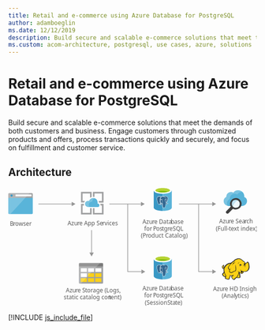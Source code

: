 ```yaml
---
title: Retail and e-commerce using Azure Database for PostgreSQL
author: adamboeglin
ms.date: 12/12/2019
description: Build secure and scalable e-commerce solutions that meet the demands of both customers and business. Engage customers through customized products and offers, process transactions quickly and securely, and focus on fulfillment and customer service.
ms.custom: acom-architecture, postgresql, use cases, azure, solutions
---
```

# Retail and e-commerce using Azure Database for PostgreSQL

Build secure and scalable e-commerce solutions that meet the demands of both customers and business. Engage customers through customized products and offers, process transactions quickly and securely, and focus on fulfillment and customer service. 


## Architecture

<svg class="architecture-diagram" aria-labelledby="retail-and-ecommerce-using-azure-database-for-postgresql" height="285.39" viewbox="0 0 595.565 285.39" width="595.565" xmlns="http://www.w3.org/2000/svg">
    <text fill="#5b5b5b" font-family="SegoeUI, Segoe UI" font-size="14" transform="translate(3.797 91.785)">
        B<tspan letter-spacing="-.013em" x="8.025" y="0">r</tspan><tspan x="12.708" y="0">owser</tspan>
    </text>
    <path d="M0 61.653A2.354 2.354 0 002.347 64h53.991a2.354 2.354 0 002.347-2.347V24.915H0z" fill="#59b4d9"/>
    <path d="M56.338 14H2.347A2.354 2.354 0 000 16.347v8.92h58.685v-8.92A2.354 2.354 0 0056.338 14" fill="#a0a1a2"/>
    <path d="M2.347 14A2.354 2.354 0 000 16.347v45.306A2.354 2.354 0 002.347 64H4.93l46.244-50z" fill="#fff" opacity=".2" style="isolation:isolate"/>
    <path fill="#fff" d="M17.305 17.181h38.371v4.514H17.305z"/>
    <circle cx="7.9" cy="19.814" fill="#3999c6" r="2.633"/>
    <text fill="#5b5b5b" font-family="SegoeUI, Segoe UI" font-size="14" transform="translate(321.778 87.285)">
        Azu<tspan letter-spacing="-.013em" x="23.283" y="0">r</tspan><tspan x="27.966" y="0">e Data</tspan><tspan letter-spacing="-.013em" x="67.929" y="0">b</tspan><tspan x="75.975" y="0">ase </tspan><tspan x="3.989" y="16.8">for </tspan><tspan letter-spacing="-.037em" x="25.276" y="16.8">P</tspan><tspan x="32.597" y="16.8">os</tspan><tspan letter-spacing="-.008em" x="46.741" y="16.8">t</tspan><tspan x="51.375" y="16.8">g</tspan><tspan letter-spacing="-.013em" x="59.62" y="16.8">r</tspan><tspan x="64.302" y="16.8">eSQL</tspan><tspan x="-3.845" y="33.6">(P</tspan><tspan letter-spacing="-.013em" x="8.22" y="33.6">r</tspan><tspan x="12.903" y="33.6">oduct Catalog)</tspan>
    </text>
    <text fill="#5b5b5b" font-family="SegoeUI, Segoe UI" font-size="14" transform="translate(321.778 247.285)">
        Azu<tspan letter-spacing="-.013em" x="23.283" y="0">r</tspan><tspan x="27.966" y="0">e Data</tspan><tspan letter-spacing="-.013em" x="67.929" y="0">b</tspan><tspan x="75.975" y="0">ase </tspan><tspan x="3.989" y="16.8">for </tspan><tspan letter-spacing="-.037em" x="25.276" y="16.8">P</tspan><tspan x="32.597" y="16.8">os</tspan><tspan letter-spacing="-.008em" x="46.741" y="16.8">t</tspan><tspan x="51.375" y="16.8">g</tspan><tspan letter-spacing="-.013em" x="59.62" y="16.8">r</tspan><tspan x="64.302" y="16.8">eSQL</tspan><tspan x="5.472" y="33.6">(Session </tspan><tspan letter-spacing="-.032em" x="59.688" y="33.6">S</tspan><tspan x="66.674" y="33.6">ta</tspan><tspan letter-spacing="-.008em" x="78.542" y="33.6">t</tspan><tspan x="83.176" y="33.6">e)</tspan>
    </text>
    <text fill="#5b5b5b" font-family="SegoeUI, Segoe UI" font-size="14" transform="translate(142.145 90.785)">
        Azu<tspan letter-spacing="-.013em" x="23.283" y="0">r</tspan><tspan x="27.966" y="0">e App Se</tspan><tspan letter-spacing=".04em" x="83.207" y="0">r</tspan><tspan x="88.635" y="0">vices</tspan>
    </text>
    <text fill="#5b5b5b" font-family="SegoeUI, Segoe UI" font-size="14" transform="translate(505.337 86.785)">
        Azu<tspan letter-spacing="-.013em" x="23.283" y="0">r</tspan><tspan x="27.966" y="0">e Sea</tspan><tspan letter-spacing="-.013em" x="61.004" y="0">r</tspan><tspan x="65.687" y="0">ch</tspan><tspan x="-7.889" y="16.8">(Full-</tspan><tspan letter-spacing="-.008em" x="23.475" y="16.8">t</tspan><tspan x="28.109" y="16.8">ext index)</tspan>
    </text>
    <text fill="#5b5b5b" font-family="SegoeUI, Segoe UI" font-size="14" transform="translate(138.088 251.785)">
        Azu<tspan letter-spacing="-.013em" x="23.283" y="0">r</tspan><tspan x="27.966" y="0">e </tspan><tspan letter-spacing="-.032em" x="39.122" y="0">S</tspan><tspan letter-spacing="-.008em" x="46.108" y="0">t</tspan><tspan x="50.743" y="0">orage (Logs,</tspan><tspan x="-5.12" y="16.8">static catalog con</tspan><tspan letter-spacing="-.008em" x="102.847" y="16.8">t</tspan><tspan x="107.481" y="16.8">ent)</tspan>
    </text>
    <path fill="none" stroke="#969696" stroke-miterlimit="10" stroke-width="1.5" d="M319.54 40.03h-77.265"/>
    <path fill="#969696" d="M318.008 34.794l9.067 5.236-9.067 5.236V34.794z"/>
    <path fill="none" stroke="#969696" stroke-miterlimit="10" stroke-width="1.5" d="M153.54 40.03H72.275"/>
    <path fill="#969696" d="M152.008 34.794l9.067 5.236-9.067 5.236V34.794z"/>
    <path d="M196.051 61.22h-17.928V43.4h3.672a9.513 9.513 0 01-.648-3.564v-.216h-6.8V65h25.488V49.88h-3.78zM221.323 43.4h3.24v17.928h-17.928v-11.34h-3.78V65h25.488V39.62h-7.992a7.609 7.609 0 01.972 3.564zM178.123 32.6V14.78h17.928v10.368a10.021 10.021 0 013.78-1.728V11h-25.488v25.38h7.344a10.249 10.249 0 012.376-3.672l-5.94-.108zM206.635 22.988V14.78h17.928v17.928h-7.884a13.1 13.1 0 01.54 3.672v.108h11.124V11h-25.488v11.772c.324 0 .54-.108.864-.108a26.751 26.751 0 012.916.324z" fill="#a0a1a2"/>
    <path d="M218.407 43.076a3.987 3.987 0 00-4-4h-.54a11.741 11.741 0 00.432-2.808 10.628 10.628 0 00-20.736-3.348 8.425 8.425 0 00-2.376-.432 7.345 7.345 0 000 14.688h23.544a4.107 4.107 0 003.672-4.1" fill="#59b4d9"/>
    <path d="M195.079 47.18a7.341 7.341 0 013.564-12.312 5.967 5.967 0 012.376-.108 10.713 10.713 0 015.94-8.64 10.181 10.181 0 00-3.24-.54 10.57 10.57 0 00-10.044 7.344 8.425 8.425 0 00-2.376-.432 7.345 7.345 0 000 14.688h3.78z" fill="#fff" opacity=".2" style="isolation:isolate"/>
    <path d="M169.343 228.5a2.131 2.131 0 002.2 2.2h53.592a2.131 2.131 0 002.2-2.2v-38.4h-58z" fill="#a0a1a2"/>
    <path d="M225.139 181.292h-53.592a2.131 2.131 0 00-2.2 2.2v6.612h58V183.5a2.131 2.131 0 00-2.2-2.2" fill="#7a7a7a"/>
    <path fill="#fff" d="M191.151 193.936h14.616v8.816h-14.616z"/>
    <path fill="#fcd116" d="M191.151 205.884h14.616v8.816h-14.616zM208.551 205.884h14.616v8.816h-14.616z"/>
    <path fill="#fff" d="M208.551 193.936h14.616v8.816h-14.616zM173.751 193.936h14.616v8.816h-14.616zM173.751 205.884h14.616v8.816h-14.616z"/>
    <path fill="#fcd116" d="M173.751 217.716h14.616v8.816h-14.616zM191.151 217.716h14.616v8.816h-14.616zM208.551 217.716h14.616v8.816h-14.616z"/>
    <path d="M171.547 181.292a2.37 2.37 0 00-2.2 2.2V228.5a2.37 2.37 0 002.2 2.2h2.436l45.936-49.416z" fill="#fff" opacity=".2" style="isolation:isolate"/>
    <path d="M565.623 22.9c0-.448.112-1.008.112-1.456a14.413 14.413 0 00-14.56-14.336 14.135 14.135 0 00-11.76 5.824 10.426 10.426 0 00-5.824-1.68 10.971 10.971 0 00-10.976 10.868v.9c-4.032 2.128-6.272 5.6-6.272 9.856 0 6.72 5.488 11.984 12.544 11.984H559.8c7.056 0 12.544-5.264 12.544-11.984a10.625 10.625 0 00-6.721-9.976z" fill="#59b4d9"/>
    <path d="M524.183 38.36c0-4.592 2.352-8.176 6.72-10.416v-.9a11.754 11.754 0 0117.808-9.856 15.487 15.487 0 0112.544-6.384A15.172 15.172 0 00551.175 7a14.535 14.535 0 00-11.76 5.936 10.426 10.426 0 00-5.824-1.68 10.971 10.971 0 00-10.976 10.864v.9c-4.032 2.128-6.272 5.6-6.272 9.856a11.877 11.877 0 009.408 11.648 12.584 12.584 0 01-1.568-6.164z" fill="#fff" opacity=".2" style="isolation:isolate"/>
    <path d="M554.759 41.72a9.692 9.692 0 01-9.408 7.392 8.526 8.526 0 01-2.351-.336 10.058 10.058 0 01-3.136-1.456 10.293 10.293 0 01-2.464-2.464 9.8 9.8 0 01-1.456-7.728 9.692 9.692 0 019.408-7.392 8.526 8.526 0 012.352.336 9.758 9.758 0 015.936 4.368 9.232 9.232 0 011.12 7.28" fill="#fff"/>
    <path d="M554.759 41.72a9.692 9.692 0 01-9.408 7.392 8.526 8.526 0 01-2.351-.336 10.058 10.058 0 01-3.136-1.456 10.293 10.293 0 01-2.464-2.464 9.8 9.8 0 01-1.456-7.728 9.692 9.692 0 019.408-7.392 8.526 8.526 0 012.352.336 9.758 9.758 0 015.936 4.368 9.232 9.232 0 011.12 7.28" fill="#59b4d9" opacity=".1" style="isolation:isolate"/>
    <path d="M550.615 31.3a9.5 9.5 0 00-2.912-1.232 8.526 8.526 0 00-2.352-.336 9.692 9.692 0 00-9.408 7.392 9.3 9.3 0 001.456 7.728 7.847 7.847 0 00.9 1.12A25.051 25.051 0 01550.615 31.3" fill="#59b4d9" opacity=".3" style="isolation:isolate"/>
    <path d="M557.223 32.312a13.834 13.834 0 00-8.512-6.272 17.291 17.291 0 00-3.36-.448 13.892 13.892 0 00-13.44 10.528 13.553 13.553 0 001.456 10.192l-10.528 10.64a3.654 3.654 0 000 5.04 3.8 3.8 0 005.152 0l10.528-10.64a14.179 14.179 0 003.584 1.456 17.291 17.291 0 003.36.448A13.892 13.892 0 00558.9 42.728a14.127 14.127 0 00-1.677-10.416zm-2.464 9.408a9.692 9.692 0 01-9.408 7.392 8.526 8.526 0 01-2.351-.336 10.058 10.058 0 01-3.136-1.456 10.293 10.293 0 01-2.464-2.464 9.8 9.8 0 01-1.456-7.728 9.692 9.692 0 019.408-7.392 8.526 8.526 0 012.352.336 9.758 9.758 0 015.936 4.368 9.3 9.3 0 011.119 7.28z" fill="#3e3e3e"/>
    <path d="M537.511 50.792a13.635 13.635 0 01-3.584-3.584c-.224-.336-.336-.56-.56-.9l-.9 1.008-.112.112a2.343 2.343 0 00.448.672 16.758 16.758 0 003.92 4.032 2.676 2.676 0 00.784.336l1.008-1.008c-.444-.332-.668-.444-1.004-.668z" fill="#1e1e1e" opacity=".5" style="isolation:isolate"/>
    <path fill="#fcd116" d="M534.788 181.474l-4.625.793-4.097 1.85-3.568 2.247-3.436 4.097-1.85 1.982-1.851.661-.528-1.189.925-1.19.132-1.718h.661l.528.529-.132-1.718-.66-.529v-.661l-1.586.925-1.586 1.718-.264 1.586.66 1.322.529 2.114 1.189.529h1.322l1.189-.793-.793 4.097.793 4.493-.925 2.114-2.775 3.04.396 1.982 1.454 2.115 2.511 1.718 1.454.264h1.453l-.925 3.965 3.436 1.453 4.361.529 1.454-1.057.132-2.511 1.718-2.775.132-2.247 3.965.397 3.7-.397-3.7 2.247.661 2.643 2.246 3.7 2.379.925 1.718-.661.793-1.585 3.833-2.908.793.661 5.947.264 1.189-1.057.132-1.718-.396-.661-.265-4.625-1.982-3.965.264-1.85 1.19.661 3.436 3.171 1.586.133 1.85-.793 1.85-1.322.925-3.039 5.286.396 3.304-1.321 2.643-2.379 1.85-3.568.529-4.229-.397-4.758-1.057-4.361-1.057-1.454-1.454-.396-2.511 2.775-2.246.793-1.983-3.304-1.982-1.85-1.189-.661-4.229-3.7-3.568-1.85-3.436-.265-4.097.661-3.568 1.322-2.379 1.982-1.983 2.379-1.982.528-3.436 3.304z"/>
    <path fill="#1e1e1e" d="M516.947 197.461l.529.661.132-.793h-.396l-.265.132z"/>
    <path d="M577.738 185.307a14.653 14.653 0 00-1.586-5.286c-.132-.132-.264-.4-.4-.529a5.457 5.457 0 00-1.454-.925 1.96 1.96 0 00-1.718 0c-.132.132-.264.132-.4.264a7.33 7.33 0 00-.793 1.057 9.318 9.318 0 01-.925 1.189 5.128 5.128 0 01-1.454.793 5.128 5.128 0 00-.793-1.454 12.4 12.4 0 00-1.189-1.586l-1.057-1.057-1.189-.793a29.418 29.418 0 01-3.172-2.511c-.4-.4-.925-.793-1.322-1.189a11.711 11.711 0 00-7-3.04 19.132 19.132 0 00-7.929 1.718 13.93 13.93 0 00-3.436 2.114 18.967 18.967 0 00-2.511 2.907 3.91 3.91 0 00-1.322.264 4.69 4.69 0 00-1.586 1.057 8.55 8.55 0 01-1.189 1.057l-1.057 1.057a28.952 28.952 0 00-6.872 1.718 19.8 19.8 0 00-5.683 3.436 9.936 9.936 0 00-1.982 2.114 21.524 21.524 0 00-1.454 2.247l-1.189 1.189a2.742 2.742 0 01-1.322.793 1.023 1.023 0 01-.4.132v-.132a3.389 3.389 0 00.793-2.511c.132.132.132.264.264.4s.132.264.264.4l.264-.264.4.132a5.542 5.542 0 00.132-2.114 1.816 1.816 0 00-.661-1.057c0-.132.132-.132.132-.264a1.91 1.91 0 00.264-.925l-.264-.132.264.132.4-.264-.529.132a8.585 8.585 0 00-3.568 2.247 5.868 5.868 0 00-1.057 1.454 2.949 2.949 0 00-.4 1.718 3.97 3.97 0 00.793 1.454 8.422 8.422 0 00.264.925 1.878 1.878 0 01.264.793 2.746 2.746 0 001.454 1.322 3.221 3.221 0 001.586 0c-.132.661-.132 1.322-.264 1.982a27.663 27.663 0 00.132 3.172 1.676 1.676 0 00.132.793c0 .264.132.529.132.793a1.878 1.878 0 00-.264.793 5.523 5.523 0 01-.529 1.322l-1.057 1.057-.925.925-.264.264a1.625 1.625 0 00-.661 1.85 18.821 18.821 0 00.661 2.114 8.032 8.032 0 001.322 1.85 14.113 14.113 0 003.3 2.114 3.92 3.92 0 002.114.264c0 .132 0 .264-.132.264a6.443 6.443 0 00-.4.925c-.793 1.85 0 2.775 1.322 3.3a12.99 12.99 0 002.114.661c.132 0 .264.132.529.132a19.751 19.751 0 003.7.793c1.454.132 2.775-.264 3.172-1.586a5.816 5.816 0 00.264-1.322v-1.189a7.076 7.076 0 01.925-1.586c0-.132.132-.132.132-.264.264-.529.529-.793.529-1.189v-1.586a15.994 15.994 0 002.511.132h1.322c-.132 0-.264.132-.4.132a.129.129 0 00-.132.132c-1.189.529-1.189 1.718-.793 2.775a6.285 6.285 0 001.454 2.643 10.365 10.365 0 002.643 3.04c1.057.661 2.247.661 3.832-.132a2.746 2.746 0 001.322-1.454c.132-.132.264-.4.4-.529a19.778 19.778 0 011.982-1.586 5.6 5.6 0 01.925-.661 4.4 4.4 0 00.793.4 4.955 4.955 0 001.454.132h3.436a3.823 3.823 0 002.247-.4 2.286 2.286 0 001.057-1.982v-1.057a1.757 1.757 0 00-.4-.925v-2.907a6.633 6.633 0 00-.264-1.586 6.442 6.442 0 00-.529-1.454c-.132-.4-.264-.661-.4-1.057l-.264.132.264-.132a8.084 8.084 0 00-.661-1.586v-.4l.529.529.793.793a9.1 9.1 0 001.718 1.454 3.19 3.19 0 002.247.529 5.239 5.239 0 002.907-1.057 6.459 6.459 0 001.85-2.379c.132-.264.132-.529.264-.793 0-.264.132-.4.132-.661a15.132 15.132 0 004.229.132 11.72 11.72 0 003.832-1.057 9.717 9.717 0 003.832-3.832 14.938 14.938 0 001.85-5.947c-.112-1.584-.244-3.963-.641-6.209zM557.915 201.3c-.4 1.322-1.057 3.568.793 3.965a2.354 2.354 0 001.982-.4 3.724 3.724 0 01-1.718 0 1.159 1.159 0 01-.925-.793c.132.132.4.132.925.264 1.322.264 2.643-.264 2.907-1.322a13.663 13.663 0 01.4-1.586 8.422 8.422 0 00.925.264c-.132.529-.4 1.057-.529 1.718a3.737 3.737 0 01-3.7 2.511c-1.454 0-2.247-.925-3.3-1.718-.661-.529-1.322-1.189-1.982-1.718a14.62 14.62 0 01-4.758-2.379 9.045 9.045 0 003.568 2.775 34.584 34.584 0 01-1.718 6.343c-.264 1.057-2.775 5.154-3.568 5.55-.529.264-3.568 2.907-4.229 3.3a5.93 5.93 0 01-1.454 1.718c-1.982 1.057-3.3-.925-4.361-2.643-.529-.793-1.85-3.04-.661-3.7 1.057-.529 1.718-1.057 2.907-1.718a4.016 4.016 0 00.661.925c0-.4-.132-.661-.132-1.057a3.772 3.772 0 010-1.718c0-.529.132-1.189.132-1.718-.132.661-.529 1.189-.661 1.85a1.191 1.191 0 00-.132.661 21.353 21.353 0 01-7.665.132c-.132-.925-.4-1.982-.529-2.643v4.237a3.008 3.008 0 01-.529 2.114c-.4.793-.661.925-1.322 2.247a11.368 11.368 0 01-.132 2.114c-.4 1.322-3.965.264-4.89 0-1.189-.264-3.568-.793-3.04-2.379a19.168 19.168 0 001.189-4.758 25.648 25.648 0 01-4.493-11.1 13.782 13.782 0 01.529-6.476 17.58 17.58 0 014.625-7.268c3.04-2.643 5.815-3.7 10.308-4.361-1.057 1.189-2.114 2.511-3.3 3.832a20.478 20.478 0 00-2.643 4.229c-1.057 2.114-1.057 2.907.4 4.625 1.189 1.586 1.85 2.247 2.247 3.832a8.559 8.559 0 00-.661 2.775c1.454 1.586 2.511 2.643 3.832 2.907a5.118 5.118 0 003.7-.4c2.643-1.322 5.154-3.172 8.194-3.3 1.454-3.436 1.322-6.343.529-9.779a58.531 58.531 0 01-.793-6.74 17.227 17.227 0 00-.264 6.872c.529 2.907.925 6.079-.529 8.59-2.775.264-5.154 1.85-7.665 3.172a4.364 4.364 0 01-3.172.264c-.793-.132-1.454-.793-2.643-2.114a6.139 6.139 0 01.793-3.04 57.631 57.631 0 013.172-5.418c-1.322 1.718-2.643 3.172-3.7 4.758a12.324 12.324 0 00-1.982-3.172 2.784 2.784 0 01-.4-3.436 14.2 14.2 0 012.643-4.229c2.114-2.379 4.1-4.89 6.476-7.268a5.035 5.035 0 013.428-1.455c1.586-.264 3.04-.529 4.625-.925a26.978 26.978 0 01-4.493.4c1.454-1.85 2.247-2.907 4.625-3.965 5.815-2.511 9.515-2.775 14.008 1.057a31.639 31.639 0 003.436 2.775 5.816 5.816 0 00-1.322.264 5.038 5.038 0 011.982.132c.132.132.4.264.529.4a5.381 5.381 0 011.85 1.586 17.5 17.5 0 011.586 2.643c-.264-.132-.529-.132-.793-.264a.8.8 0 00-.529-.132 1.589 1.589 0 00-1.057.264 4.306 4.306 0 01-1.718.529 1.459 1.459 0 001.057 0h.132c-.132.132-.132.4-.264.661a2.249 2.249 0 00.132.925c0 .132.132.132.132.264-.264.132-.4.132-.661.264a12.736 12.736 0 013.172 0c.132.4.132.661.264 1.057h-.4a1.808 1.808 0 00-1.85-.132c-2.247.529-1.718 1.85-2.775 3.832 1.057-1.322 1.057-2.775 2.775-3.172.4-.132.661-.264.925-.132a2.593 2.593 0 00-1.189 1.189c-.529 1.454-.132 2.511-.793 3.832.661-1.189.661-2.247 1.322-3.568.264-.4 1.057-1.189 1.454-1.189h.4a12.866 12.866 0 01.132 2.114 57.563 57.563 0 01-.529 3.568 9.474 9.474 0 001.189-3.568 10 10 0 000-3.965c-.4-1.85 1.454-1.454 2.511-2.379.793-.661 1.322-1.586 1.982-2.247s1.85.264 2.114 1.057a26.308 26.308 0 011.454 10.572c-.4 3.3-1.982 7-4.89 8.59-3.7 2.114-8.194.793-11.894-.4a9.44 9.44 0 01-1.982-1.057 2.969 2.969 0 01.266 2.382zm-3.3 13.348c-.132 1.322-.529 1.454-1.85 1.454a27.623 27.623 0 01-3.3-.132 7.179 7.179 0 01-1.465-.27c1.189-.925 3.3-4.625 3.7-5.947s.925-2.511 1.189-3.832a7.451 7.451 0 00.529 1.586 7.821 7.821 0 01.661 2.511 25.464 25.464 0 00.132 3.172 2.045 2.045 0 01.4 1.455zm-38.589-27.488a2.109 2.109 0 00-.4 1.057c-.4 1.454.132 2.775-1.189 3.832.661 1.189.529 1.718 1.982 1.189a5.457 5.457 0 001.454-.925c-.132.529-.4 1.057-.529 1.586 0 .132 0 .132-.132.264-1.057.4-2.379.661-2.907-.4a6.543 6.543 0 01-.529-1.718c-1.718-1.716.793-4.095 2.246-4.888zm.132 1.586a.8.8 0 01.132-.529c0-.132 0-.132.132-.264.4.264.4.529.529 1.057-.268-.267-.532-.399-.797-.267zm1.322 15.462a31.234 31.234 0 003.568 7.665 9.105 9.105 0 01-.4 1.057c-1.057 1.454-3.7-.661-4.493-1.454a5.346 5.346 0 01-1.586-2.907c-.132-.661 0-.661.529-1.189l1.982-1.982zm50.347-21.808c0 .132.132.264.132.4l-.132.132c-.132-.132-.264-.4-.4-.529zm-49.161 8.061zm-2.114-3.172zm-3.3 5.022zm18.5 19.427zm32.246-9.779zm11.894-4.493z" fill="#1e1e1e"/>
    <path d="M560.558 185.835a13.744 13.744 0 00-1.982.264c0-.264-.132-.4-.132-.661a1.876 1.876 0 00-1.189-1.057c.4-.264.925-.529 1.322-.793-1.057.529-2.247.4-3.172.925-.793.529-1.85 2.247-2.643 2.907a11.024 11.024 0 001.586-1.057 2.45 2.45 0 00.264.925 2.082 2.082 0 00.925.925 4.134 4.134 0 00-.661 1.322 11.547 11.547 0 015.682-3.7zM551.043 183.853a5.216 5.216 0 013.3-4.1c-3.168.796-3.696 2.118-3.3 4.1zM556.2 198.919c-.132.4-.132 1.057-.264 1.454a5.72 5.72 0 01.661-1.586c.264-.529.4-.529.925-.793a12.28 12.28 0 001.322-.661c-.4 0-1.057.264-1.454.264-.929.132-1.061.397-1.19 1.322zM539.281 181.078c-1.189 1.189-2.247 5.022-2.643 6.608.529-1.322 1.982-4.89 3.04-5.815a2.765 2.765 0 01.793-.529c-.793 1.322-.661 1.586-.4 3.3a6.977 6.977 0 011.85-3.832c1.057-.264 2.114-.661 3.3-1.057-1.322.132-2.511.264-3.832.4-1.183.264-1.447.264-2.108.925z" fill="#1e1e1e"/>
    <path d="M555.008 187.818a.887.887 0 011.586-.793v.132a8.551 8.551 0 00-1.189 1.057.422.422 0 01-.4-.4" fill="#fffacb"/>
    <text fill="#5b5b5b" font-family="SegoeUI, Segoe UI" font-size="14" transform="translate(490.961 247.657)">
        Azu<tspan letter-spacing="-.013em" x="23.283" y="0">r</tspan><tspan x="27.966" y="0">e HD Insight</tspan><tspan x="20.665" y="16.8">(Anal</tspan><tspan letter-spacing=".003em" x="52.356" y="16.8">y</tspan><tspan x="59.172" y="16.8">tics)</tspan>
    </text>
    <path fill="none" stroke="#969696" stroke-miterlimit="10" stroke-width="1.5" d="M286.343 40v162h34.465"/>
    <path fill="#969696" d="M319.276 207.236l9.067-5.236-9.067-5.236v10.472z"/>
    <path fill="none" stroke="#969696" stroke-miterlimit="10" stroke-width="1.5" d="M456.343 40v162h34.465"/>
    <path fill="#969696" d="M489.276 207.236l9.067-5.236-9.067-5.236v10.472z"/>
    <path fill="none" stroke="#969696" stroke-miterlimit="10" stroke-width="1.5" d="M490.54 40.03h-81.265"/>
    <path fill="#969696" d="M489.008 34.794l9.067 5.236-9.067 5.236V34.794z"/>
    <path fill="none" stroke="#969696" stroke-miterlimit="10" stroke-width="1.5" d="M199.675 157.895V102.63"/>
    <path fill="#969696" d="M204.91 156.363l-5.235 9.067-5.236-9.067h10.471z"/>
    <path d="M348.665 7.418v41.411c0 4.359 9.738 7.8 21.678 7.8V7.418z" fill="#3998c5"/>
    <path d="M370.343 56.48h.34c11.867 0 21.338-3.431 21.338-7.777V7.418h-21.678z" fill="#59b3d8"/>
    <path d="M391.682 7.8c0 4.246-9.636 7.8-21.451 7.8s-21.566-3.556-21.566-7.8S358.3 0 370.116 0s21.566 3.556 21.566 7.8" fill="#fff"/>
    <path d="M387.318 7.341c0 2.868-7.685 5.162-17.092 5.162s-17.2-2.293-17.2-5.162 7.685-5.162 17.092-5.162 17.2 2.294 17.2 5.162" fill="#7fb900"/>
    <path d="M383.651 10.438c2.294-.912 3.556-1.95 3.556-3.1 0-2.868-7.685-5.162-17.092-5.162s-17.092 2.294-17.092 5.162c0 1.147 1.376 2.294 3.556 3.1 3.1-1.262 8.029-1.95 13.536-1.95a41.81 41.81 0 0113.536 1.95" fill="#b7d332"/>
    <path d="M382.261 38.559c-3.414.7-3.649-.456-3.649-.456 3.6-5.349 5.112-12.138 3.811-13.8-3.547-4.532-9.692-2.389-9.79-2.333l-.033.006a12.176 12.176 0 00-2.28-.237 5.628 5.628 0 00-3.605 1.079s-10.955-4.513-10.446 5.674c.114 2.166 3.107 16.4 6.683 12.1 1.307-1.572 2.57-2.9 2.57-2.9a3.316 3.316 0 002.166.553l.062-.051a2.387 2.387 0 00.025.613c-.921 1.026-.651 1.21-2.493 1.589-1.863.384-.767 1.067-.055 1.246a3.786 3.786 0 004.226-1.368l-.055.217a6.157 6.157 0 01.57 3.326 9.172 9.172 0 00.213 3.206c.284.773.57 2.514 2.989 2a3.571 3.571 0 003.217-3.431c.1-1.331.342-1.14.352-2.326l.188-.563c.217-1.806.034-2.389 1.279-2.117l.3.026a6.9 6.9 0 002.823-.475c1.518-.7 2.417-1.88.921-1.571z" fill="#336790"/>
    <path d="M367.85 29.623a1.453 1.453 0 00-.494-.154 1.058 1.058 0 00-.727.1.265.265 0 00-.114.177c-.032.228.307.657.731.716a.78.78 0 00.1.007.8.8 0 00.723-.464l.011-.04c.02-.071.001-.215-.23-.342zM377.284 29.267a1.356 1.356 0 00-.49-.01c-.355.051-.7.21-.669.42l.006.021a.723.723 0 00.659.423.74.74 0 00.093-.006.864.864 0 00.486-.267.555.555 0 00.184-.371c-.018-.098-.114-.177-.269-.21z" fill="#fff"/>
    <path d="M383.293 38.515c-.164-.5-.883-.353-1.119-.3-2.4.5-3.079.007-3.219-.131a28.037 28.037 0 003.721-8.365c.665-2.66.652-4.771-.029-5.641a7.776 7.776 0 00-6.043-2.987 11.694 11.694 0 00-4.042.539l-.029.007-.046.016-.041.016a9.41 9.41 0 00-2.14-.278 6.073 6.073 0 00-3.619 1.026 15.831 15.831 0 00-3.461-.87 7.157 7.157 0 00-5.116.921c-1.586 1.125-2.322 3.147-2.179 6.007.07 1.349 2.043 12.093 5.141 13.127a1.893 1.893 0 002.1-.835 56.095 56.095 0 012.394-2.7 3.779 3.779 0 001.8.479 1.619 1.619 0 00.015.19 7.245 7.245 0 00-.325.4c-.414.527-.512.651-1.854.928-.544.114-1.268.324-1.279.863s.746.878 1.193.989a4.075 4.075 0 004.154-1.006 27.674 27.674 0 00.4 6.385 2.973 2.973 0 002.855 2.2 4.586 4.586 0 00.953-.108A3.611 3.611 0 00376.8 46c.2-1.14.539-3.912.684-5.307a3.518 3.518 0 001.279.194 7.076 7.076 0 002.686-.506c.851-.407 2.051-1.23 1.844-1.866zM377.188 40c-.059.779-.509 4.531-.743 5.892a3.017 3.017 0 01-2.836 2.872 2.4 2.4 0 01-3.04-1.51q-.033-.1-.058-.2a33.7 33.7 0 01-.331-7.441.3.3 0 00-.032-.139 1.608 1.608 0 00-.058-.285 1.568 1.568 0 00-.77-.933l-.038-.019a1.14 1.14 0 00-.993-.059 8.076 8.076 0 01.409-1.3l.064-.171c.073-.2.161-.391.255-.607.5-1.117 1.19-2.645.441-6.107a2.106 2.106 0 00-2.421-1.735q-.063.01-.125.025a6.209 6.209 0 00-2.408.859 9.229 9.229 0 012.115-5.633 5.223 5.223 0 013.939-1.482 8.125 8.125 0 015.929 2.589 9.613 9.613 0 012.166 3.558c-1.627-.195-2.721.1-3.259.865-1.14 1.637.665 4.881 1.535 6.441.148.266.3.54.35.657a5.764 5.764 0 00.921 1.463 3.114 3.114 0 01.307.424l-.074.021c-.461.124-1.322.366-1.244 1.945zm-15.973.844c-1.02-.336-2.152-2.385-3.188-5.757a36.834 36.834 0 01-1.444-6.588c-.129-2.588.5-4.395 1.882-5.371a5.59 5.59 0 013.257-.876 14.088 14.088 0 014.25.772 2.63 2.63 0 00-.2.18c-2.368 2.39-2.284 6.494-2.28 6.666v.02a19.726 19.726 0 01-.069 3.839 4.221 4.221 0 001.112 3.534 3.679 3.679 0 00.378.336 58.987 58.987 0 00-2.309 2.615c-.48.574-.937.779-1.393.628zm3.423-7a20.524 20.524 0 00.08-3.939 4.8 4.8 0 013.193-1 1.382 1.382 0 011.162 1.209c.7 3.26.092 4.622-.4 5.718-.095.211-.193.429-.274.644l-.064.171a10.027 10.027 0 00-.412 1.265 3.1 3.1 0 01-2.327-.99 3.678 3.678 0 01-.957-3.084zm3.347 5.14a.307.307 0 00.03-.038.523.523 0 01.7-.169l.051.026a.959.959 0 01.416 1.254 3.479 3.479 0 01-3.893 1.254 1.674 1.674 0 01-.729-.358 1.746 1.746 0 01.767-.276c1.5-.307 1.71-.509 2.22-1.154.114-.146.255-.325.445-.536zm9.612-3.093c-.059-.145-.192-.381-.374-.709l-.008-.014c-.745-1.335-2.488-4.462-1.568-5.778a2.085 2.085 0 011.807-.656 7.5 7.5 0 01.987.074 8.153 8.153 0 01-.124 1.31 10.892 10.892 0 00-.148 1.387 10.416 10.416 0 00.114 1.571 5.552 5.552 0 01-.352 3.451 4.186 4.186 0 01-.333-.64zm4.156-5.685a31.493 31.493 0 01-3.267 7.253 4.028 4.028 0 00-.194-.251l-.073-.093-.021-.025a5.827 5.827 0 00.57-4.1 9.9 9.9 0 01-.1-1.467 10.483 10.483 0 01.143-1.316 7.952 7.952 0 00.13-1.6.523.523 0 00.017-.2 9.767 9.767 0 00-5.594-6.4c5.106-1.247 7.754 1.3 8.666 2.456.684.87.583 2.911-.273 5.746zm-3.408 8.438a1.837 1.837 0 00.228-.075 1.544 1.544 0 00.16.122 5.1 5.1 0 003.576.13 1.95 1.95 0 01.328-.043 4.073 4.073 0 01-1.444 1.026 5.6 5.6 0 01-3.561.263c-.062-.036-.075-.063-.076-.07-.064-1.108.371-1.23.8-1.349z" fill="#fff"/>
    <path d="M348.665 171.418v41.411c0 4.359 9.738 7.8 21.678 7.8v-49.211z" fill="#3998c5"/>
    <path d="M370.343 220.48h.34c11.867 0 21.338-3.431 21.338-7.777v-41.285h-21.678z" fill="#59b3d8"/>
    <path d="M391.682 171.8c0 4.246-9.636 7.8-21.451 7.8s-21.566-3.556-21.566-7.8 9.636-7.8 21.451-7.8 21.566 3.556 21.566 7.8" fill="#fff"/>
    <path d="M387.318 171.341c0 2.868-7.685 5.162-17.092 5.162s-17.2-2.293-17.2-5.162 7.685-5.162 17.092-5.162 17.2 2.294 17.2 5.162" fill="#7fb900"/>
    <path d="M383.651 174.438c2.294-.912 3.556-1.95 3.556-3.1 0-2.868-7.685-5.162-17.092-5.162s-17.092 2.294-17.092 5.162c0 1.147 1.376 2.294 3.556 3.1 3.1-1.262 8.029-1.95 13.536-1.95a41.81 41.81 0 0113.536 1.95" fill="#b7d332"/>
    <path d="M382.261 202.559c-3.414.7-3.649-.456-3.649-.456 3.6-5.349 5.112-12.138 3.811-13.8-3.547-4.532-9.692-2.389-9.79-2.333l-.033.006a12.176 12.176 0 00-2.28-.237 5.628 5.628 0 00-3.605 1.079s-10.955-4.513-10.446 5.674c.114 2.166 3.107 16.4 6.683 12.1 1.307-1.572 2.57-2.9 2.57-2.9a3.316 3.316 0 002.166.553l.062-.051a2.387 2.387 0 00.025.613c-.921 1.026-.651 1.21-2.493 1.589-1.863.384-.767 1.067-.055 1.246a3.786 3.786 0 004.226-1.368l-.055.217a6.157 6.157 0 01.57 3.326 9.172 9.172 0 00.213 3.206c.284.773.57 2.514 2.989 2a3.571 3.571 0 003.217-3.431c.1-1.331.342-1.14.352-2.326l.188-.563c.217-1.806.034-2.389 1.279-2.117l.3.026a6.9 6.9 0 002.823-.475c1.518-.7 2.417-1.88.921-1.571z" fill="#336790"/>
    <path d="M367.85 193.623a1.453 1.453 0 00-.494-.154 1.058 1.058 0 00-.727.1.265.265 0 00-.114.177c-.032.228.307.657.731.716a.78.78 0 00.1.007.8.8 0 00.723-.464l.011-.04c.02-.071.001-.215-.23-.342zM377.284 193.267a1.356 1.356 0 00-.49-.01c-.355.051-.7.21-.669.42l.006.021a.723.723 0 00.659.423.74.74 0 00.093-.006.864.864 0 00.486-.267.555.555 0 00.184-.371c-.018-.098-.114-.177-.269-.21z" fill="#fff"/>
    <path d="M383.293 202.515c-.164-.5-.883-.353-1.119-.3-2.4.5-3.079.007-3.219-.131a28.037 28.037 0 003.721-8.365c.665-2.66.652-4.771-.029-5.641a7.776 7.776 0 00-6.043-2.987 11.694 11.694 0 00-4.042.539l-.029.007-.046.016-.041.016a9.41 9.41 0 00-2.14-.278 6.073 6.073 0 00-3.619 1.026 15.831 15.831 0 00-3.461-.87 7.157 7.157 0 00-5.116.921c-1.586 1.125-2.322 3.147-2.179 6.007.07 1.349 2.043 12.093 5.141 13.127a1.893 1.893 0 002.1-.835 56.095 56.095 0 012.394-2.7 3.779 3.779 0 001.8.479 1.619 1.619 0 00.015.19 7.245 7.245 0 00-.325.4c-.414.527-.512.651-1.854.928-.544.114-1.268.324-1.279.863s.746.878 1.193.989a4.075 4.075 0 004.154-1.006 27.674 27.674 0 00.4 6.385 2.973 2.973 0 002.855 2.2 4.586 4.586 0 00.953-.108A3.611 3.611 0 00376.8 210c.2-1.14.539-3.912.684-5.307a3.518 3.518 0 001.279.194 7.076 7.076 0 002.686-.506c.851-.407 2.051-1.23 1.844-1.866zm-6.1 1.482c-.059.779-.509 4.531-.743 5.892a3.017 3.017 0 01-2.836 2.872 2.4 2.4 0 01-3.04-1.51q-.033-.1-.058-.2a33.7 33.7 0 01-.331-7.441.3.3 0 00-.032-.139 1.608 1.608 0 00-.058-.285 1.568 1.568 0 00-.77-.933l-.038-.019a1.14 1.14 0 00-.993-.059 8.076 8.076 0 01.409-1.3l.064-.171c.073-.2.161-.391.255-.607.5-1.117 1.19-2.645.441-6.107a2.106 2.106 0 00-2.421-1.735q-.063.01-.125.025a6.209 6.209 0 00-2.408.859 9.229 9.229 0 012.115-5.633 5.223 5.223 0 013.939-1.482 8.125 8.125 0 015.929 2.589 9.613 9.613 0 012.166 3.558c-1.627-.195-2.721.1-3.259.865-1.14 1.637.665 4.881 1.535 6.441.148.266.3.54.35.657a5.764 5.764 0 00.918 1.474 3.114 3.114 0 01.307.424l-.074.021c-.461.124-1.322.366-1.244 1.945zm-15.973.844c-1.02-.336-2.152-2.385-3.188-5.757a36.834 36.834 0 01-1.444-6.588c-.129-2.588.5-4.395 1.882-5.371a5.59 5.59 0 013.257-.876 14.088 14.088 0 014.25.772 2.63 2.63 0 00-.2.18c-2.368 2.39-2.284 6.494-2.28 6.666v.02a19.726 19.726 0 01-.069 3.839 4.221 4.221 0 001.112 3.534 3.679 3.679 0 00.378.336 58.987 58.987 0 00-2.309 2.615c-.48.574-.937.779-1.393.628zm3.423-7a20.524 20.524 0 00.08-3.939 4.8 4.8 0 013.193-1 1.382 1.382 0 011.162 1.209c.7 3.26.092 4.622-.4 5.718-.095.211-.193.429-.274.644l-.064.171a10.027 10.027 0 00-.412 1.265 3.1 3.1 0 01-2.327-.99 3.678 3.678 0 01-.957-3.084zm3.347 5.14a.307.307 0 00.03-.038.523.523 0 01.7-.169l.051.026a.959.959 0 01.416 1.254 3.479 3.479 0 01-3.893 1.254 1.674 1.674 0 01-.729-.358 1.746 1.746 0 01.767-.276c1.5-.307 1.71-.509 2.22-1.154.114-.146.255-.325.445-.536zm9.612-3.093c-.059-.145-.192-.381-.374-.709l-.008-.014c-.745-1.335-2.488-4.462-1.568-5.778a2.085 2.085 0 011.807-.656 7.5 7.5 0 01.987.074 8.153 8.153 0 01-.124 1.31 10.892 10.892 0 00-.148 1.387 10.416 10.416 0 00.114 1.571 5.552 5.552 0 01-.352 3.451 4.186 4.186 0 01-.333-.64zm4.156-5.685a31.493 31.493 0 01-3.267 7.253 4.028 4.028 0 00-.194-.251l-.073-.093-.021-.025a5.827 5.827 0 00.57-4.1 9.9 9.9 0 01-.1-1.467 10.483 10.483 0 01.143-1.316 7.952 7.952 0 00.13-1.6.523.523 0 00.017-.2 9.767 9.767 0 00-5.594-6.4c5.106-1.247 7.754 1.3 8.666 2.456.684.87.583 2.911-.273 5.746zm-3.408 8.438a1.837 1.837 0 00.228-.075 1.544 1.544 0 00.16.122 5.1 5.1 0 003.576.13 1.95 1.95 0 01.328-.043 4.073 4.073 0 01-1.444 1.026 5.6 5.6 0 01-3.561.263c-.062-.036-.075-.063-.076-.07-.064-1.108.371-1.23.8-1.349z" fill="#fff"/>
</svg>


[!INCLUDE [js_include_file](../../_js/index.md)]
